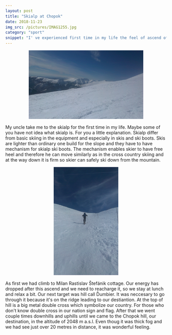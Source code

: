 ```yaml
---
layout: post
title: "Skialp at Chopok"
date: 2018-11-23
img_src: /pictures/IMAG1255.jpg
category: "sport"
snippet: "I' ve experienced first time in my life the feel of ascend of the mountain on skies. It' was just perfect."
---
```


<p align="center">
	<img src="/pictures/IMAG1255.jpg" alt="chopok" style="width:71%; height:40%;">
</p>

<p>
My uncle take me to the skialp for the first time in my life. Maybe some of you have not idea what skialp is. For you a little explanation.
Skialp differ from basic skiing in the equipment and especially in skis and ski boots. Skis are lighter than ordinary one build for the slope 
and they have to have mechanism for skialp ski boots. The mechanism enables skier to have free heel and therefore he can move similarly as 
in the cross country skiing and at the way down it is firm so skier
can safely ski down from the mountain.
</p>

<p align="center">
	<img src="/pictures/IMAG1254.jpg" alt="uncle" style="width:40%; height:71%;">
</p>

<p>
As first we had climb to Milan Rastislav Štefánik cottage. Our energy has dropped after this ascend and we need to reacharge it, so we stay at
lunch and relax a bit. Our next target was hill call Ďumbier. It was neccesary to go through it because it's on the ridge leading to our destiantion.
At the top of hill is a big metal double cross which symbolize our country. For those who don't know double cross in our nation sign and flag. 
After that we went couple times downhills and uphills until we came to the Chopok hill, our destination, in the altitude of 2048  m a.s.l. Even
thoug it was thick fog and we had see just over 20 metres in distance, it was wonderful feeling. 
</p>